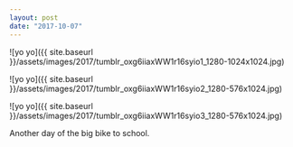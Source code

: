 ```yaml
---
layout: post
date: "2017-10-07"
---
```


![yo yo]({{ site.baseurl }}/assets/images/2017/tumblr_oxg6iiaxWW1r16syio1_1280-1024x1024.jpg)

![yo yo]({{ site.baseurl }}/assets/images/2017/tumblr_oxg6iiaxWW1r16syio2_1280-576x1024.jpg)

![yo yo]({{ site.baseurl }}/assets/images/2017/tumblr_oxg6iiaxWW1r16syio3_1280-576x1024.jpg)

Another day of the big bike to school.
